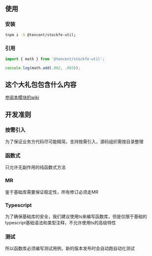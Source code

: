 ## 使用

### 安装

```bash
tnpm i -S @tencent/stockfe-util;
```

### 引用

```javascript
import { math } from '@tencent/stockfe-util';

console.log(math.add(.002, .003));
```

## 这个大礼包包含什么内容

[参阅本模块的wiki](http://git.code.oa.com/westock/stockutil/wikis/home)


## 开发准则

### 按需引入

为了保证业务方代码尽可能精简，支持按需引入，源码组织需按目录整理

### 函数式

只允许无副作用的纯函数式方法

### MR

鉴于基础库需要保证稳定性，所有修订必须走MR

### Typescript

为了确保基础库的安全，我们建议使用ts来编写函数库，但是仅限于基础的typescript基础语法和类型注释，不允许使用ts的高级特性

### 测试

所以函数库必须编写测试用例，新的版本发布时会自动跑自动化测试
